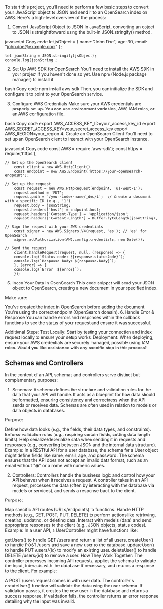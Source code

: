 To start this project, you'll need to perform a few basic steps to convert your JavaScript object to JSON and send it to an OpenSearch index on AWS. Here's a high-level overview of the process:

1. Convert JavaScript Object to JSON
In JavaScript, converting an object to JSON is straightforward using the built-in JSON.stringify() method.

javascript
Copy code
    let jsObject = {
    name: "John Doe",
    age: 30,
    email: "john.doe@example.com"
    };

    let jsonString = JSON.stringify(jsObject);
    console.log(jsonString);

2. Set Up AWS SDK for OpenSearch
You'll need to install the AWS SDK in your project if you haven't done so yet. Use npm (Node.js package manager) to install it:

bash
Copy code
    npm install aws-sdk
Then, you can initialize the SDK and configure it to point to your OpenSearch service.

3. Configure AWS Credentials
Make sure your AWS credentials are properly set up. You can use environment variables, AWS IAM roles, or an AWS configuration file.

bash
Copy code
    export AWS_ACCESS_KEY_ID=your_access_key_id
    export AWS_SECRET_ACCESS_KEY=your_secret_access_key
    export AWS_REGION=your_region
4. Create an OpenSearch Client
You'll need to set up an OpenSearch client to interact with your OpenSearch instance.

javascript
Copy code
    const AWS = require('aws-sdk');
    const https = require('https');

    // Set up the OpenSearch client
        const client = new AWS.HttpClient();
        const endpoint = new AWS.Endpoint('https://your-opensearch-endpoint');

    // Set up the request
        const request = new AWS.HttpRequest(endpoint, 'us-west-1');
        request.method = 'PUT';
        request.path = '/your-index-name/_doc/1';  // Create a document with a specific ID (e.g., '1')
        request.body = jsonString;
        request.headers['host'] = endpoint.host;
        request.headers['Content-Type'] = 'application/json';
        request.headers['Content-Length'] = Buffer.byteLength(jsonString);

    // Sign the request with your AWS credentials
        const signer = new AWS.Signers.V4(request, 'es'); // 'es' for OpenSearch
        signer.addAuthorization(AWS.config.credentials, new Date());

    // Send the request
        client.handleRequest(request, null, (response) => {
        console.log(`Status code: ${response.statusCode}`);
        console.log(`Response body: ${response.body}`);
        }, (error) => {
        console.log(`Error: ${error}`);
        });
5. Index Your Data in OpenSearch
This code snippet will send your JSON object to OpenSearch, creating a new document in your specified index.

Make sure:

You've created the index in OpenSearch before adding the document.
You're using the correct endpoint (OpenSearch domain).
6. Handle Error & Response
You can handle errors and responses within the callback functions to see the status of your request and ensure it was successful.

Additional Steps:
Test Locally: Start by testing your connection and index request locally to ensure your setup works.
Deployment: When deploying, ensure your AWS credentials are securely managed, possibly using IAM roles.
Would you like assistance with any specific step in this process?


## Schemas and Controllers

In the context of an API, schemas and controllers serve distinct but complementary purposes:

1. Schemas:
A schema defines the structure and validation rules for the data that your API will handle. It acts as a blueprint for how data should be formatted, ensuring consistency and correctness when the API sends or receives data. Schemas are often used in relation to models or data objects in databases.

Purpose:

Define how data looks (e.g., the fields, their data types, and constraints).
Enforce validation rules (e.g., requiring certain fields, setting data length limits).
Help serialize/deserialize data when sending it in requests and responses (e.g., converting between JSON and the internal data structure).
Example: In a RESTful API for a user database, the schema for a User object might define fields like name, email, age, and password. The schema ensures that the API does not accept an invalid data format, such as an email without "@" or a name with numeric values.

2. Controllers:
Controllers handle the business logic and control how your API behaves when it receives a request. A controller takes in an API request, processes the data (often by interacting with the database via models or services), and sends a response back to the client.

Purpose:

Map specific API routes (URLs/endpoints) to functions.
Handle HTTP methods (e.g., GET, POST, PUT, DELETE) to perform actions like retrieving, creating, updating, or deleting data.
Interact with models (data) and send appropriate responses to the client (e.g., JSON objects, status codes).
Example: In a user API, a UserController might have functions like:

getUsers() to handle GET /users and return a list of all users.
createUser() to handle POST /users and save a new user to the database.
updateUser() to handle PUT /users/{id} to modify an existing user.
deleteUser() to handle DELETE /users/{id} to remove a user.
How They Work Together:
The controller processes incoming API requests, applies the schema to validate the input, interacts with the database if necessary, and returns a response to the client.
For example:

A POST /users request comes in with user data.
The controller's createUser() function will validate the data using the user schema.
If validation passes, it creates the new user in the database and returns a success response.
If validation fails, the controller returns an error response detailing why the input was invalid.











